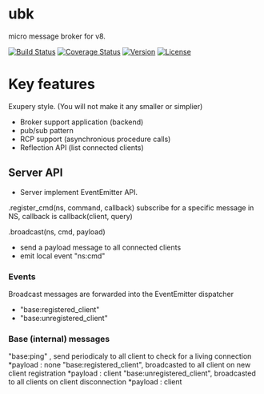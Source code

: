 # ubk
micro message broker for v8.

[![Build Status](https://travis-ci.org/131/ubk.svg?branch=master)](https://travis-ci.org/131/ubk)
[![Coverage Status](https://coveralls.io/repos/github/131/ubk/badge.svg?branch=master)](https://coveralls.io/github/131/ubk?branch=master)
[![Version](https://img.shields.io/npm/v/ubk.svg)](https://www.npmjs.com/package/ubk)
[![License](https://img.shields.io/badge/license-MIT-blue.svg)](http://opensource.org/licenses/MIT)


# Key features
Exupery style. (You will not make it any smaller or simplier)

* Broker support application (backend) 
* pub/sub pattern
* RCP support (asynchronious procedure calls)
* Reflection API (list connected clients)



## Server API
 * Server implement EventEmitter API.

.register_cmd(ns, command, callback)
  subscribe for a specific message in NS, callback is callback(client, query)

.broadcast(ns, cmd, payload)
  * send a payload message to all connected clients
  * emit local event "ns:cmd" 

### Events
  Broadcast messages are forwarded into the EventEmitter dispatcher
  * "base:registered_client"
  * "base:unregistered_client"


### Base (internal) messages
  "base:ping" , send periodicaly to all client to check for a living connection
    *payload : none
  "base:registered_client", broadcasted to all client on new client registration
    *payload : client
  "base:unregistered_client", broadcasted to all clients on client disconnection
    *payload : client


